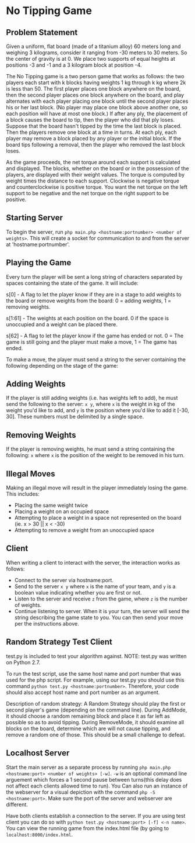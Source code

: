 # No Tipping Game

## Problem Statement

Given a uniform, flat board (made of a titanium alloy) 60 meters long and weighing 3 kilograms, consider it ranging from -30 meters to 30 meters. So the center of gravity is at 0. We place two supports of equal heights at positions -3 and -1 and a 3 kilogram block at position -4.

The No Tipping game is a two person game that works as follows: the two players each start with k blocks having weights 1 kg through k kg where 2k is less than 50. The first player places one block anywhere on the board, then the second player places one block anywhere on the board, and play alternates with each player placing one block until the second player places his or her last block. (No player may place one block above another one, so each position will have at most one block.) If after any ply, the placement of a block causes the board to tip, then the player who did that ply loses. Suppose that the board hasn't tipped by the time the last block is placed. Then the players remove one block at a time in turns. At each ply, each player may remove a block placed by any player or the initial block. If the board tips following a removal, then the player who removed the last block loses.

As the game proceeds, the net torque around each support is calculated and displayed. The blocks, whether on the board or in the possession of the players, are displayed with their weight values. The torque is computed by weight times the distance to each support. Clockwise is negative torque and counterclockwise is positive torque. You want the net torque on the left support to be negative and the net torque on the right support to be positive.

## Starting Server

To begin the server, run `php main.php <hostname:portnumber> <number of weights>`. This will create a socket for communication to and from the server at 'hostname:portnumber'.

## Playing the Game

Every turn the player will be sent a long string of characters separated by spaces containing the state of the game. It will include:

s[0] - A flag to let the player know if they are in a stage to add weights to the board or remove weights from the board: 0 = adding weights, 1 = removing weights.

s[1:61] - The weights at each position on the board. 0 if the space is unoccupied and a weight can be placed there.

s[62] - A flag to let the player know if the game has ended or not. 0 = The game is still going and the player must make a move, 1 = The game has ended.

To make a move, the player must send a string to the server containing the following depending on the stage of the game:

## Adding Weights

If the player is still adding weights (i.e. has weights left to add), he must send the following to the server: `x y`, where `x` is the weight in kg of the weight you'd like to add, and `y` is the position where you'd like to add it [-30, 30]. These numbers must be delimited by a single space.

## Removing Weights

If the player is removing weights, he must send a string containing the following: `x` where `x` is the position of the weight to be removed in his turn.

## Illegal Moves

Making an illegal move will result in the player immediately losing the game. This includes:

* Placing the same weight twice
* Placing a weight on an occupied space
* Attempting to place a weight in a space not represented on the board (ie. x > 30 || x < -30)
* Attempting to remove a weight from an unoccupied space

## Client

When writing a client to interact with the server, the interaction works as follows:

* Connect to the server via hostname:port.
* Send to the server `x y` where `x` is the name of your team, and `y` is a boolean value indicating whether you are first or not.
* Listen to the server and receive `z` from the game, where `z` is the number of weights.
* Continue listening to server. When it is your turn, the server will send the string describing the game state to you. You can then send your move per the instructions above.

## Random Strategy Test Client

test.py is included to test your algorithm against. NOTE: test.py was written on Python 2.7. 

To run the test script, use the same host name and port number that was used for the php script. For example, using our test.py you should use this command `python test.py <hostname:portnumber>`. Therefore, your code should also accept host name and port number as an argument.

Description of random strategy: A Random Strategy should play the first or second player's game (depending on the command line). During AddMode, it should choose a random remaining block and place it as far left as possible so as to avoid tipping. During RemoveMode, it should examine all blocks on the board, determine which are will not cause tipping, and remove a random one of those. This should be a small challenge to defeat.

## Localhost Server

Start the main server as a separate process by running `php main.php <hostname:port> <number of weights> [-w]`. `-w` is an optional command line arguement which forces a 1 second pause between turns(this delay does not affect each clients allowed time to run). You Can also run an instance of the webserver for a visual depiction with the command `php -S <hostname:port>`. Make sure the port of the server and webserver are different. 

Have both clients establish a connection to the server. If you are using test client you can do so with `python test.py <hostname:port> [-f] <-n name>`. You can view the running game from the index.html file (by going to `localhost:8000/index.html`. 


